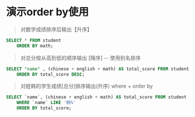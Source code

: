 # 演示order by使用

> 对数学成绩排序后输出【升序】
>
``` sql
SELECT * FROM student 
	ORDER BY math;
```

> 对总分按从高到低的顺序输出 [降序] -- 使用别名排序
>
``` sql
SELECT "name" , (chinese + english + math) AS total_score FROM student 
	ORDER BY total_score DESC;
```    

> 对姓韩的学生成绩[总分]排序输出(升序) where + order by
>
```sql
SELECT `name`, (chinese + english + math) AS total_score FROM student
	WHERE `name` LIKE '韩%'
	ORDER BY total_score;
```
